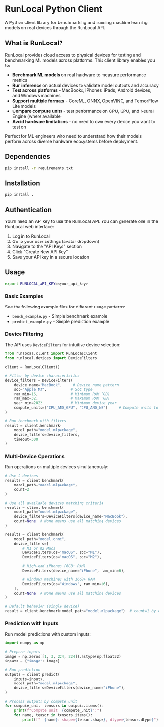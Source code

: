# RunLocal Python Client

A Python client library for benchmarking and running machine learning models on real devices through the RunLocal API.

## What is RunLocal?

RunLocal provides cloud access to physical devices for testing and benchmarking ML models across platforms. This client library enables you to:

- **Benchmark ML models** on real hardware to measure performance metrics
- **Run inference** on actual devices to validate model outputs and accuracy
- **Test across platforms** - MacBooks, iPhones, iPads, Android devices, and Windows machines
- **Support multiple formats** - CoreML, ONNX, OpenVINO, and TensorFlow Lite models
- **Compare compute units** - test performance on CPU, GPU, and Neural Engine (where available)
- **Avoid hardware limitations** - no need to own every device you want to test on

Perfect for ML engineers who need to understand how their models perform across diverse hardware ecosystems before deployment.

## Dependencies

```bash
pip install -r requirements.txt
```

## Installation

```sh
pip install .
```

## Authentication

You'll need an API key to use the RunLocal API. You can generate one in the RunLocal web interface:

1. Log in to RunLocal
2. Go to your user settings (avatar dropdown)
3. Navigate to the "API Keys" section
4. Click "Create New API Key"
5. Save your API key in a secure location

## Usage

```bash
export RUNLOCAL_API_KEY=<your_api_key>
```

### Basic Examples

See the following example files for different usage patterns:

- `bench_example.py` - Simple benchmark example
- `predict_example.py` - Simple prediction example

### Device Filtering

The API uses `DeviceFilters` for intuitive device selection:

```python
from runlocal.client import RunLocalClient
from runlocal.devices import DeviceFilters

client = RunLocalClient()

# Filter by device characteristics
device_filters = DeviceFilters(
    device_name="MacBook",     # Device name pattern
    soc="Apple M3",           # SoC type
    ram_min=16,               # Minimum RAM (GB)
    ram_max=32,               # Maximum RAM (GB)
    year_min=2022             # Minimum device year
    compute_units=["CPU_AND_GPU", "CPU_AND_NE"]     # Compute units to run
)

# Run benchmark with filters
result = client.benchmark(
    model_path="model.mlpackage",
    device_filters=device_filters,
    timeout=300
)
```

### Multi-Device Operations

Run operations on multiple devices simultaneously:

```python
# Use 2 devices
results = client.benchmark(
    model_path="model.mlpackage",
    count=2
)

# Use all available devices matching criteria
results = client.benchmark(
    model_path="model.mlpackage",
    device_filters=DeviceFilters(device_name="MacBook"),
    count=None  # None means use all matching devices
)

results = client.benchmark(
    model_path="model.onnx",
    device_filters=[
        # M1 or M2 Macs
        DeviceFilters(os="macOS", soc="M1"),
        DeviceFilters(os="macOS", soc="M2"),

        # High-end iPhones (6GB+ RAM)
        DeviceFilters(device_name="iPhone", ram_min=6),

        # Windows machines with 16GB+ RAM
        DeviceFilters(os="Windows", ram_min=16),
    ],
    count=None  # None means use all matching devices
)

# Default behavior (single device)
result = client.benchmark(model_path="model.mlpackage")  # count=1 by default
```

### Prediction with Inputs

Run model predictions with custom inputs:

```python
import numpy as np

# Prepare inputs
image = np.zeros([1, 3, 224, 224]).astype(np.float32)
inputs = {"image": image}

# Run prediction
outputs = client.predict(
    inputs=inputs,
    model_path="model.mlpackage",
    device_filters=DeviceFilters(device_name="iPhone"),
)

# Process outputs by compute unit
for compute_unit, tensors in outputs.items():
    print(f"Compute unit '{compute_unit}':")
    for name, tensor in tensors.items():
        print(f"  {name}: shape={tensor.shape}, dtype={tensor.dtype}")
```
